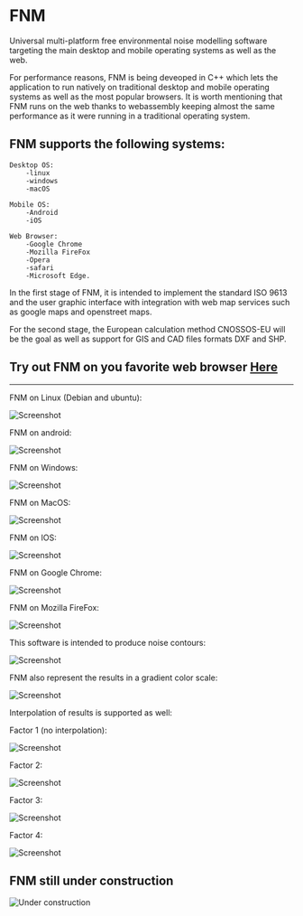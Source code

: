 # FNM

Universal multi-platform free environmental noise modelling software targeting the main desktop and mobile operating systems as well as the web.

For performance reasons, FNM is being deveoped in C++ which lets the application to run natively on traditional desktop and mobile operating systems as well as the most popular browsers.
It is worth mentioning that FNM runs on the web thanks to webassembly keeping almost the same performance as it were running in a traditional operating system.


## FNM supports the following systems:

    Desktop OS:
        -linux
        -windows
        -macOS
    
    Mobile OS:
        -Android
        -iOS
    
    Web Browser:
        -Google Chrome
        -Mozilla FireFox 
        -Opera
        -safari
        -Microsoft Edge.
        



In the first stage of FNM, it is intended to implement the standard ISO 9613 and the user graphic interface with integration with web map services such as google maps and openstreet maps.

For the second stage, the European calculation method CNOSSOS-EU will be the goal as well as support for GIS and CAD files formats DXF and SHP. 


## Try out FNM on you favorite web browser [Here](https://christian-mv.github.io/Free_Noise_Map_Demo/FreeNoiseMap.html)


--------------------------------------------

FNM on Linux (Debian and ubuntu):

![Screenshot](https://raw.githubusercontent.com/christian-mv/Free-Noise-Map/master/screenshoots/gui_on_Linux.png)

FNM on android:

![Screenshot](https://raw.githubusercontent.com/christian-mv/Free-Noise-Map/master/screenshoots/gui_on_android.png)


FNM on Windows:

![Screenshot](https://raw.githubusercontent.com/christian-mv/Free-Noise-Map/master/screenshoots/gui_on_windows.png)

FNM on MacOS:

![Screenshot](https://raw.githubusercontent.com/christian-mv/Free-Noise-Map/master/screenshoots/gui_on_MacOS.png)

FNM on IOS:

![Screenshot](https://raw.githubusercontent.com/christian-mv/Free-Noise-Map/master/screenshoots/gui_on_IOS.png)


FNM on Google Chrome:

![Screenshot](https://raw.githubusercontent.com/christian-mv/Free-Noise-Map/master/screenshoots/gui_on_Google_Chrome.png)


FNM on Mozilla FireFox:

![Screenshot](https://raw.githubusercontent.com/christian-mv/Free-Noise-Map/master/screenshoots/gui_on_FireFox.png)



This software is intended to produce noise contours:

![Screenshot](https://raw.githubusercontent.com/christian-mv/Free-Noise-Map/master/screenshoots/contourAreas.png)


FNM also represent the results in a gradient color scale:

![Screenshot](https://raw.githubusercontent.com/christian-mv/Free-Noise-Map/master/screenshoots/raster_test.png)





Interpolation of results is supported as well:

Factor 1 (no interpolation):


![Screenshot](https://raw.githubusercontent.com/christian-mv/Free-Noise-Map/master/screenshoots/interpolation1.png)

Factor 2:

![Screenshot](https://raw.githubusercontent.com/christian-mv/Free-Noise-Map/master/screenshoots/interpolation2.png)

Factor 3:

![Screenshot](https://raw.githubusercontent.com/christian-mv/Free-Noise-Map/master/screenshoots/interpolation3.png)

Factor 4:

![Screenshot](https://raw.githubusercontent.com/christian-mv/Free-Noise-Map/master/screenshoots/interpolation4.png)







## FNM still under construction ##



![Under construction](https://pngimg.com/uploads/under_construction/under_construction_PNG46.png)
